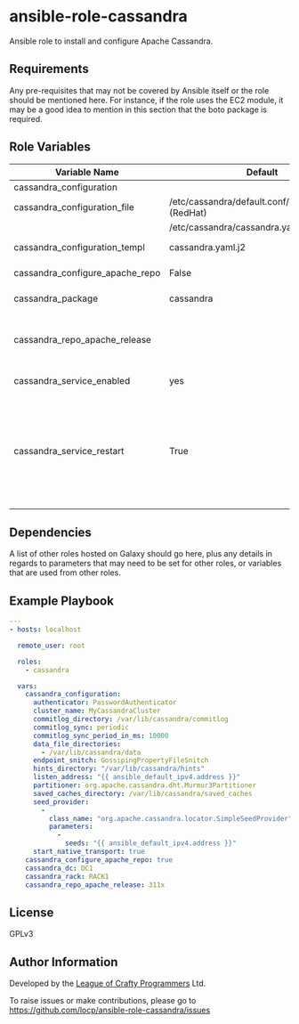 # ansible-role-cassandra

Ansible role to install and configure Apache Cassandra.

## Requirements

Any pre-requisites that may not be covered by Ansible itself or the role should be mentioned here. For instance, if the role uses the EC2 module, it may be a good idea to mention in this section that the boto package is required.

## Role Variables

|Variable Name                  |Default  |Description                                         |
|-------------------------------|---------|----------------------------------------------------|
|cassandra_configuration        |         |The configuration for Cassandra.                    |
|cassandra_configuration_file   |/etc/cassandra/default.conf/cassandra.yaml (RedHat)|The location of the Cassandra configuration file.|
||/etc/cassandra/cassandra.yaml (Debian)||
|cassandra_configuration_templ  |cassandra.yaml.j2|Name of the template file for Cassandra configuration.|
|cassandra_configure_apache_repo|False    |Whether to configure the Apache Cassandra repository|
|cassandra_package              |cassandra|The name of the package to be installed to provide Cassandra|
|cassandra_repo_apache_release  |         |The name of the release series (can be one of 311x, 30x, 22x, or 21x).  This must be set if `cassandra_configure_apache_repo` is set to True.|
|cassandra_service_enabled      |yes      |Should the cassandra service be enabled.|
|cassandra_service_restart      |True     |If set to true, changes to the Cassandra config file or the data directories will ensure that Cassandra service is refreshed after the changes.  Setting this flag to false will disable this behaviour, therefore allowing the changes to be made but allow the user to control when the service is restarted.|

## Dependencies

A list of other roles hosted on Galaxy should go here, plus any details in regards to parameters that may need to be set for other roles, or variables that are used from other roles.

## Example Playbook

```YAML
---
- hosts: localhost

  remote_user: root

  roles:
    - cassandra

  vars:
    cassandra_configuration:
      authenticator: PasswordAuthenticator
      cluster_name: MyCassandraCluster
      commitlog_directory: /var/lib/cassandra/commitlog
      commitlog_sync: periodic
      commitlog_sync_period_in_ms: 10000
      data_file_directories:
        - /var/lib/cassandra/data
      endpoint_snitch: GossipingPropertyFileSnitch
      hints_directory: "/var/lib/cassandra/hints"
      listen_address: "{{ ansible_default_ipv4.address }}"
      partitioner: org.apache.cassandra.dht.Murmur3Partitioner
      saved_caches_directory: /var/lib/cassandra/saved_caches
      seed_provider:
        -
          class_name: "org.apache.cassandra.locator.SimpleSeedProvider"
          parameters:
            -
              seeds: "{{ ansible_default_ipv4.address }}"
      start_native_transport: true
    cassandra_configure_apache_repo: true
    cassandra_dc: DC1
    cassandra_rack: RACK1
    cassandra_repo_apache_release: 311x
```

## License

GPLv3

## Author Information

Developed by the
[League of Crafty Programmers](http://www.locp.co.uk) Ltd.

To raise issues or make contributions, please go to
https://github.com/locp/ansible-role-cassandra/issues
